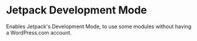 Jetpack Development Mode
========================

Enables Jetpack's Development Mode, to use some modules without having a WordPress.com account.
